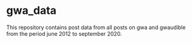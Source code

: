 # gwa_data

This repository contains post data from all posts on gwa and gwaudible from the period june 2012 to september 2020.
